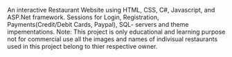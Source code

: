 An interactive Restaurant Website using HTML, CSS, C#, Javascript, and ASP.Net framework. Sessions for Login, Registration, Payments(Credit/Debit Cards, Paypal), SQL- servers and theme impementations. 
Note: This project is only educational and learning purpose not for commercial use all the images and names of indivisual restaurants used in this project belong to thier respective owner.
